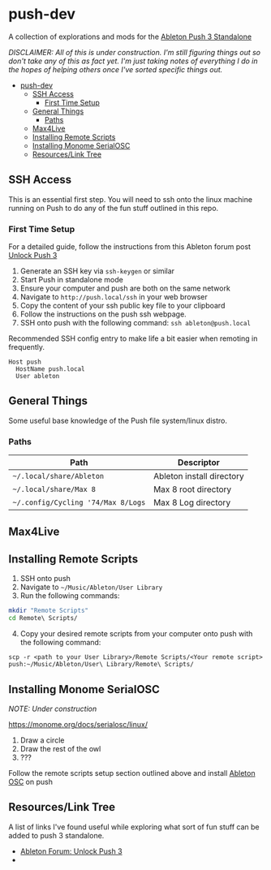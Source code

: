 # push-dev

A collection of explorations and mods for the [Ableton Push 3 Standalone](https://www.ableton.com/en/push/)

*DISCLAIMER: All of this is under construction. I'm still figuring things out so don't take any of this as fact yet. I'm just taking notes of everything I do in the hopes of helping others once I've sorted specific things out.*

- [push-dev](#push-dev)
	- [SSH Access](#ssh-access)
		- [First Time Setup](#first-time-setup)
	- [General Things](#general-things)
		- [Paths](#paths)
	- [Max4Live](#max4live)
	- [Installing Remote Scripts](#installing-remote-scripts)
	- [Installing Monome SerialOSC](#installing-monome-serialosc)
	- [Resources/Link Tree](#resourceslink-tree)

## SSH Access

This is an essential first step. You will need to ssh onto the linux machine running on Push to do any of the fun stuff outlined in this repo.

### First Time Setup

For a detailed guide, follow the instructions from this Ableton forum post [Unlock Push 3](https://forum.ableton.com/viewtopic.php?t=248249)

1. Generate an SSH key via `ssh-keygen` or similar
2. Start Push in standalone mode
3. Ensure your computer and push are both on the same network
4. Navigate to `http://push.local/ssh` in your web browser
5. Copy the content of your ssh public key file to your clipboard
6. Follow the instructions on the push ssh webpage.
7. SSH onto push with the following command: `ssh ableton@push.local`

Recommended SSH config entry to make life a bit easier when remoting in frequently.

```ssh
Host push
  HostName push.local
  User ableton
```

## General Things

Some useful base knowledge of the Push file system/linux distro.

### Paths

| Path                               | Descriptor                |
| ---------------------------------- | ------------------------- |
| `~/.local/share/Ableton`           | Ableton install directory |
| `~/.local/share/Max 8`             | Max 8 root directory      |
| `~/.config/Cycling '74/Max 8/Logs` | Max 8 Log directory       |

## Max4Live

## Installing Remote Scripts

1. SSH onto push
2. Navigate to `~/Music/Ableton/User Library`
3. Run the following commands:

```bash
mkdir "Remote Scripts"
cd Remote\ Scripts/
```

4. Copy your desired remote scripts from your computer onto push with the following command:

`scp -r <path to your User Library>/Remote Scripts/<Your remote script> push:~/Music/Ableton/User\ Library/Remote\ Scripts/`

## Installing Monome SerialOSC

*NOTE: Under construction*

https://monome.org/docs/serialosc/linux/

1. Draw a circle
2. Draw the rest of the owl
3. ???

Follow the remote scripts setup section outlined above and install [Ableton OSC](https://github.com/ideoforms/AbletonOSC) on push

## Resources/Link Tree

A list of links I've found useful while exploring what sort of fun stuff can be added to push 3 standalone.

- [Ableton Forum: Unlock Push 3](https://forum.ableton.com/viewtopic.php?t=248249)
- []()
